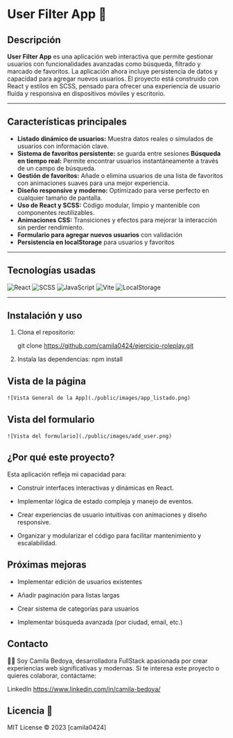 # User Filter App 🚀

## Descripción

**User Filter App** es una aplicación web interactiva que permite gestionar usuarios con funcionalidades avanzadas como búsqueda, filtrado y marcado de favoritos. La aplicación ahora incluye persistencia de datos y capacidad para agregar nuevos usuarios. El proyecto está construido con React y estilos en SCSS, pensado para ofrecer una experiencia de usuario fluida y responsiva en dispositivos móviles y escritorio.

---

## Características principales

- **Listado dinámico de usuarios:** Muestra datos reales o simulados de usuarios con información clave.
- **Sistema de favoritos persistente:** se guarda entre sesiones
  **Búsqueda en tiempo real:** Permite encontrar usuarios instantáneamente a través de un campo de búsqueda.
- **Gestión de favoritos:** Añade o elimina usuarios de una lista de favoritos con animaciones suaves para una mejor experiencia.
- **Diseño responsive y moderno:** Optimizado para verse perfecto en cualquier tamaño de pantalla.
- **Uso de React y SCSS:** Código modular, limpio y mantenible con componentes reutilizables.
- **Animaciones CSS:** Transiciones y efectos para mejorar la interacción sin perder rendimiento.
- **Formulario para agregar nuevos usuarios** con validación
- **Persistencia en localStorage** para usuarios y favoritos

---

## Tecnologías usadas

![React](https://img.shields.io/badge/React-18.2-blue)
![SCSS](https://img.shields.io/badge/SCSS-1.60-pink)
![JavaScript](https://img.shields.io/badge/JavaScript-ES6+-yellow)
![Vite](https://img.shields.io/badge/Vite-4.0-orange)
![LocalStorage](https://img.shields.io/badge/LocalStorage-API-lightgrey)

---

## Instalación y uso

1. Clona el repositorio:

   git clone https://github.com/camila0424/ejercicio-roleplay.git

2. Instala las dependencias:
   npm install

## Vista de la página

    ![Vista General de la App](./public/images/app_listado.png)

## Vista del formulario

    ![Vista del formulario](./public/images/add_user.png)

## ¿Por qué este proyecto?

Esta aplicación refleja mi capacidad para:

- Construir interfaces interactivas y dinámicas en React.

- Implementar lógica de estado compleja y manejo de eventos.

- Crear experiencias de usuario intuitivas con animaciones y diseño responsive.

- Organizar y modularizar el código para facilitar mantenimiento y escalabilidad.

## Próximas mejoras

- Implementar edición de usuarios existentes

- Añadir paginación para listas largas

- Crear sistema de categorías para usuarios

- Implementar búsqueda avanzada (por ciudad, email, etc.)

## Contacto

👩‍💻 Soy Camila Bedoya, desarrolladora FullStack apasionada por crear experiencias web significativas y modernas.
Si te interesa este proyecto o quieres colaborar, contáctame:

LinkedIn
https://www.linkedin.com/in/camila-bedoya/

## Licencia 📄

MIT License © 2023 [camila0424]

